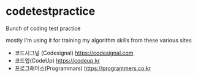 # codetestpractice
Bunch of coding test practice 

mostly I'm using it for training my algorithm skills from these various sites

- 코드시그널 (Codesignal) https://codesignal.com
- 코드업(CodeUp) https://codeup.kr 
- 프로그래머스(Programmars) https://programmers.co.kr
